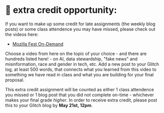 # 🤖 extra credit opportunity:

If you want to make up some credit for late assignments (the weekly blog posts) or some class attendence you may have missed, please check out the videos here:

- [Mozilla Fest On-Demand](https://www.mozillafestival.org/en/on-demand/previous-festivals/)

Choose a video from here on the topic of your choice - and there are hundreds listed here! - on AI, data stewardship, "fake news" and misinformation, race and gender in tech, etc. Add a new post to your Glitch log, at least 500 words, that connects what you learned from this video to something we have read in class and what you are building for your final proposal.

This extra credit assignment will be counted as either 1 class attendence you missed or 1 blog post that you did not complete on-time - whichever makes your final grade _higher_. In order to receive extra credit, please post this to your Glitch blog by **May 21st, 12pm**.
